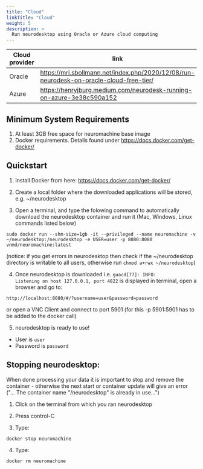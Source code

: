 ```yaml
---
title: "Cloud"
linkTitle: "Cloud"
weight: 5
description: >
  Run neurodesktop using Oracle or Azure cloud computing
---
```



| Cloud provider | link                                                                                    |
|----------------|-----------------------------------------------------------------------------------------|
| Oracle         | https://mri.sbollmann.net/index.php/2020/12/08/run-neurodesk-on-oracle-cloud-free-tier/ |
| Azure          | https://henryjburg.medium.com/neurodesk-running-on-azure-3e38c590a152                   |

## Minimum System Requirements
1. At least 3GB free space for neuromachine base image
2. Docker requirements. Details found under https://docs.docker.com/get-docker/

## Quickstart
1. Install Docker from here: https://docs.docker.com/get-docker/ 

2. Create a local folder where the downloaded applications will be stored, e.g. ~/neurodesktop

3. Open a terminal, and type the folowing command to automatically download the neurodesktop container and run it (Mac, Windows, Linux commands listed below) 

```
sudo docker run --shm-size=1gb -it --privileged --name neuromachine -v ~/neurodesktop:/neurodesktop -e USER=user -p 8080:8080 vnmd/neuromachine:latest
```
(notice: if you get errors in neurodesktop then check if the ~/neurodesktop directory is writable to all users, otherwise run `chmod a+rwx ~/neurodesktop`)

4. Once neurodesktop is downloaded i.e. `guacd[77]: INFO:        Listening on host 127.0.0.1, port 4822` is displayed in terminal, open a browser and go to:
```
http://localhost:8080/#/?username=user&password=password
```
or open a VNC Client and connect to port 5901 (for this -p 5901:5901 has to be added to the docker call)

5. neurodesktop is ready to use!
- User is `user`
- Password is `password`

## Stopping neurodesktop:
When done processing your data it is important to stop and remove the container - otherwise the next start or container update will give an error ("... The container name "/neurodesktop" is already in use...")
1. Click on the terminal from which you ran neurodesktop

2. Press control-C

3. Type:
```
docker stop neuromachine
```
4. Type:
```
docker rm neuromachine
```
